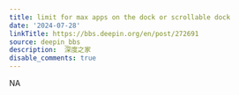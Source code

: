 ```yaml
---
title: limit for max apps on the dock or scrollable dock
date: '2024-07-28'
linkTitle: https://bbs.deepin.org/en/post/272691
source: deepin_bbs
description:  深度之家 
disable_comments: true
---
```

NA
